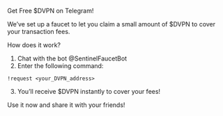Get Free $DVPN on Telegram!

We’ve set up a faucet to let you claim a small amount of $DVPN to cover your transaction fees.

How does it work?
1. Chat with the bot @SentinelFaucetBot
2. Enter the following command:
```
!request <your_DVPN_address>
```
3. You’ll receive $DVPN instantly to cover your fees!

Use it now and share it with your friends!